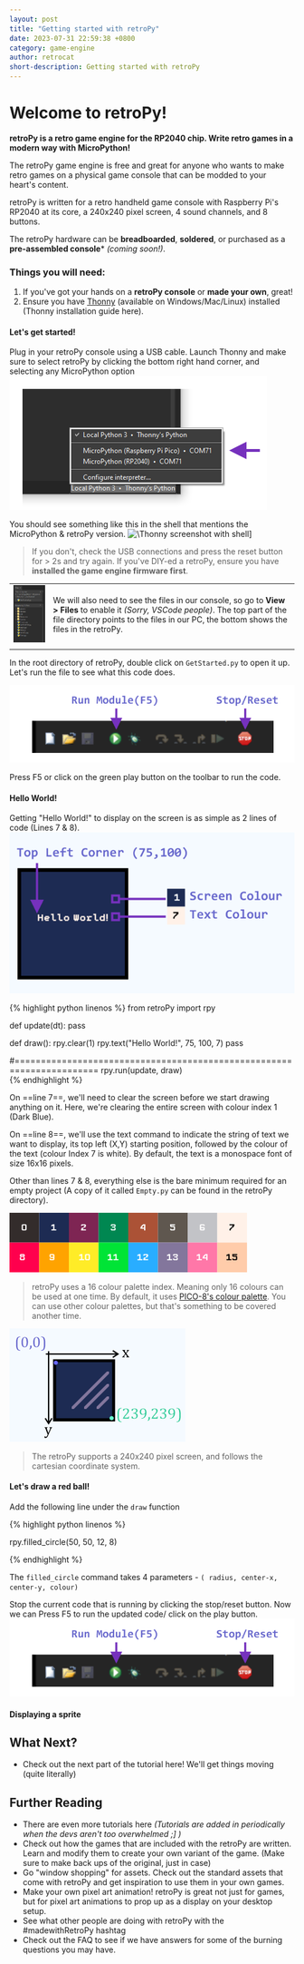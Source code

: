 ```yaml
---
layout: post
title: "Getting started with retroPy"
date: 2023-07-31 22:59:38 +0800
category: game-engine
author: retrocat
short-description: Getting started with retroPy
---
```


# Welcome to retroPy!

**retroPy is a retro game engine for the RP2040 chip. Write retro games in a modern way with MicroPython!**

The retroPy game engine is free and great for anyone who wants to make retro games on a physical game console that can be modded to your heart's content.

retroPy is written for a retro handheld game console with Raspberry Pi's RP2040 at its core, a 240x240 pixel screen, 4 sound channels, and 8 buttons.  

The retroPy hardware can be **breadboarded**, **soldered**, or purchased as a **pre-assembled console*** *(coming soon!)*.

### Things you will need:
 1. If you've got your hands on a **retroPy console** or **made your own**, great! 
 2. Ensure you have [Thonny](https://thonny.org/) (available on Windows/Mac/Linux) installed (Thonny installation guide here).

#### Let's get started!


Plug in your retroPy console using a USB cable.
Launch Thonny and make sure to select retroPy by clicking the bottom right hand corner, and selecting any MicroPython option
![Select retroPy MicroPython in Thonny](https://raw.githubusercontent.com/respawnin/retropy-docs/main/assets/basics/thonny-micropython.png)

You should see something like this in the shell that mentions the MicroPython & retroPy version.
![\Thonny screenshot with shell\]](https://github.com/respawnin/retropy-docs/blob/main/assets/basics/thonny-shell.PNG?raw=true)

> If you don't, check the USB connections and press the reset button for > 2s and try again. If you've  DIY-ed a retroPy, ensure you have **installed the game engine firmware first**. 


|       |      |
|:----|:----|
| ![\[Thonny Screenshot with files\]](https://raw.githubusercontent.com/respawnin/retropy-docs/main/assets/basics/thonny-files.png) | We will also need to see the files in our console, so go to **View > Files** to enable it *(Sorry, VSCode people)*. The top part of the file directory points to the files in our PC, the bottom shows the files in the retroPy. |
|       |      |

In the root directory of retroPy, double click on `GetStarted.py` to open it up.
Let's run the file to see what this code does.

![Thonny Toolbar](https://raw.githubusercontent.com/respawnin/retropy-docs/main/assets/basics/thonny-toolbar.png)

Press F5 or click on the green play button on the toolbar to run the code.

#### Hello World!
Getting "Hello World!" to display on the screen is as simple as 2 lines of code (Lines 7 & 8).
![retroPy Hello World Example](https://raw.githubusercontent.com/respawnin/retropy-docs/main/assets/basics/HelloWorld.png)

{% highlight python linenos %}
from retroPy import rpy

def update(dt):
    pass

def draw():
    rpy.clear(1)
    rpy.text("Hello World!", 75, 100, 7)
    pass

#======================================================================
rpy.run(update, draw)  
{% endhighlight %}

On ==line 7==, we'll need to clear the screen before we start drawing anything on it. Here, we're clearing the entire screen with colour index 1 (Dark Blue).

On ==line 8==, we'll use the text command to indicate the string of text we want to display, its top left (X,Y) starting position, followed by the colour of the text (colour Index 7 is white).
By default, the text is a monospace font of size 16x16 pixels.

Other than lines 7 & 8, everything else is the bare minimum required for an empty project (A copy of it called `Empty.py` can be found in the retroPy directory).

![retroPy's 16 colour palette](https://raw.githubusercontent.com/respawnin/retropy-docs/main/assets/basics/retropy-colour-palette.png)
>retroPy uses a 16 colour palette index. Meaning only 16 colours can be used at one time. By default, it uses [PICO-8's colour palette](https://lospec.com/palette-list/pico-8). You can use other colour palettes, but that's something to be covered another time.


![Screen cartesian coordinates](https://raw.githubusercontent.com/respawnin/retropy-docs/main/assets/basics/screen-cartesian.png)
>The retroPy supports a 240x240 pixel screen, and follows the cartesian coordinate system.

#### Let's draw a red ball!
Add the following line under the `draw` function

{% highlight python linenos %}

rpy.filled_circle(50, 50, 12, 8)

{% endhighlight %}

The `filled_circle` command takes 4 parameters -  `( radius, center-x, center-y, colour)`

Stop the current code that is running by clicking the stop/reset button.
Now we can Press F5 to run the updated code/ click on the play button.
![Thonny Run and Stop Buttons](https://raw.githubusercontent.com/respawnin/retropy-docs/main/assets/basics/thonny-toolbar.png)

#### Displaying a sprite



## What Next?
- Check out the next part of the tutorial here! We'll get things moving (quite literally)

## Further Reading
- There are even more tutorials here *(Tutorials are added in periodically when the devs aren't too overwhelmed ;] )*
- Check out how the games that are included with the retroPy are written. Learn and modify them to create your own variant of the game. (Make sure to make back ups of the original, just in case)
- Go "window shopping" for assets. Check out the standard assets that come with retroPy and get inspiration to use them in your own games.
- Make your own pixel art animation! retroPy is great not just for games, but for pixel art animations to prop up as a display on your desktop setup. 
- See what other people are doing with retroPy with the #madewithRetroPy hashtag
- Check out the FAQ to see if we have answers for some of the burning questions you may have.




